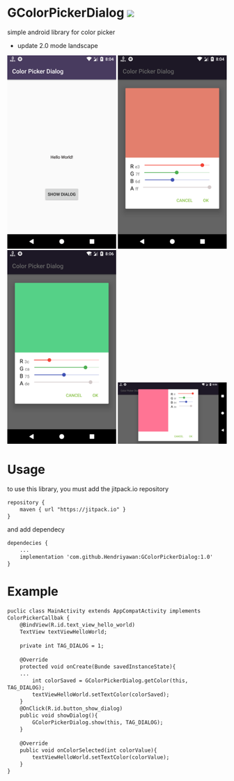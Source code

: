 # GColorPickerDialog [![](https://jitpack.io/v/Hendriyawan/GColorPickerDialog.svg)](https://jitpack.io/#Hendriyawan/GColorPickerDialog)
simple android library for color picker
* update 2.0 mode landscape
<img src="https://raw.githubusercontent.com/Hendriyawan/GColorPickerDialog/master/ss_1.png" width="250"/>
<img src="https://raw.githubusercontent.com/Hendriyawan/GColorPickerDialog/master/ss_2.png" width="250"/>
<img src="https://raw.githubusercontent.com/Hendriyawan/GColorPickerDialog/master/ss_3.png" width="250"/>
<img src="https://raw.githubusercontent.com/Hendriyawan/GColorPickerDialog/master/ss_4.png" width="250"/>

# Usage
to use this library, you must add the jitpack.io repository
```
repository {
	maven { url "https://jitpack.io" }
}
```

and add dependecy
```
dependecies {
	...
	implementation 'com.github.Hendriyawan:GColorPickerDialog:1.0'
}
```

# Example
```
puclic class MainActivity extends AppCompatActivity implements ColorPickerCallbak {
	@BindView(R.id.text_view_hello_world)
	TextView textViewHelloWorld;

	private int TAG_DIALOG = 1;
	
	@Override
	protected void onCreate(Bunde savedInstanceState){
	...
		int colorSaved = GColorPickerDialog.getColor(this, TAG_DIALOG);
		textViewHelloWorld.setTextColor(colorSaved);
	}
	@OnClick(R.id.button_show_dialog)
	public void showDialog(){
		GColorPickerDialog.show(this, TAG_DIALOG);
	}

	@Override
	public void onColorSelected(int colorValue){
		textViewHelloWorld.setTextColor(colorValue);
	}
}
```
